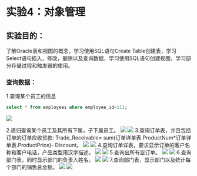 
# 实验4：对象管理

## 实验目的：
了解Oracle表和视图的概念，学习使用SQL语句Create Table创建表，学习Select语句插入，修改，删除以及查询数据，学习使用SQL语句创建视图，学习部分存储过程和触发器的使用。


###  查询数据：
 1.查询某个员工的信息
  ```sql
select * from employees where employee_id=111;
```
  ![](./zj1.png)
    
  2.递归查询某个员工及其所有下属，子下属员工。
   ![](./zj2.png)
   ![](./zj3.png) 
  3.查询订单表，并且包括订单的订单应收货款: Trade_Receivable= sum(订单详单表.ProductNum*订单详单表.ProductPrice)- Discount。
  ![](./zj4.png)
  ![](./zj5.png)
  4.查询订单详表，要求显示订单的客户名称和客户电话，产品类型用汉字描述。
  ![](./zj6.png)
  ![](./zj7.png)
  5.查询出所有空订单。
  ![](./zj8.png)
  ![](./zj9.png)
  6.查询部门表，同时显示部门的负责人姓名。
  ![](./zj10.png)
  ![](./zj11.png)
  7.查询部门表，显示部门以及统计每个部门的销售总金额。
  ![](./zj12.png)
  ![](./zj13.png)
